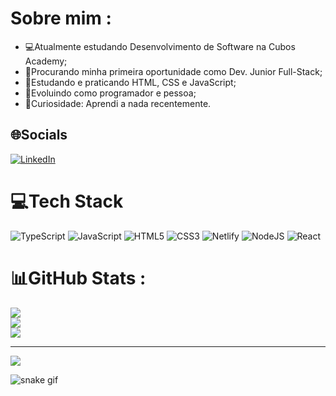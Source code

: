 # Sobre mim :
<ul>
  <li>💻Atualmente estudando Desenvolvimento de Software na Cubos Academy;</li>
  <li>🔎Procurando minha primeira oportunidade como Dev. Junior Full-Stack;</li>
  <li>🌱Estudando e praticando HTML, CSS e JavaScript;</li>
  <li>🚀Evoluindo como programador e pessoa;</li>
  <li>👀Curiosidade: Aprendi a nada recentemente.</li>
</ul>

## 🌐Socials
[![LinkedIn](https://img.shields.io/badge/LinkedIn-%230077B5.svg?logo=linkedin&logoColor=white)](https://linkedin.com/in/lucas-oliveira-5b8a5532) 

# 💻Tech Stack
![TypeScript](https://img.shields.io/badge/typescript-%23007ACC.svg?style=flat&logo=typescript&logoColor=white) ![JavaScript](https://img.shields.io/badge/javascript-%23323330.svg?style=flat&logo=javascript&logoColor=%23F7DF1E) ![HTML5](https://img.shields.io/badge/html5-%23E34F26.svg?style=flat&logo=html5&logoColor=white) ![CSS3](https://img.shields.io/badge/css3-%231572B6.svg?style=flat&logo=css3&logoColor=white) ![Netlify](https://img.shields.io/badge/netlify-%23000000.svg?style=flat&logo=netlify&logoColor=#00C7B7) ![NodeJS](https://img.shields.io/badge/node.js-6DA55F?style=flat&logo=node.js&logoColor=white) ![React](https://img.shields.io/badge/react-%2320232a.svg?style=flat&logo=react&logoColor=%2361DAFB)

# 📊GitHub Stats :
![](https://github-readme-stats.vercel.app/api?username=LucasOliveria&theme=chartreuse-dark&hide_border=false&include_all_commits=false&count_private=true)<br/>
![](https://github-readme-streak-stats.herokuapp.com/?user=LucasOliveria&theme=chartreuse-dark&hide_border=false)<br/>
![](https://github-readme-stats.vercel.app/api/top-langs/?username=LucasOliveria&theme=chartreuse-dark&hide_border=false&include_all_commits=false&count_private=true&layout=compact)

---
[![](https://visitcount.itsvg.in/api?id=LucasOliveria&icon=0&color=12)](https://visitcount.itsvg.in)


![snake gif](https://github.com/LucasOliveria/LucasOliveria/blob/output/github-contribution-grid-snake.svg)
